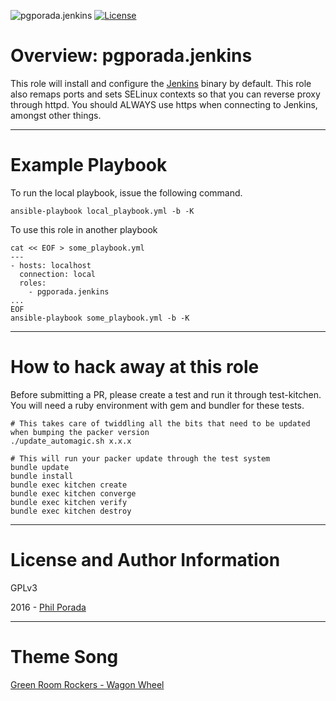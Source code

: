 ![pgporada.jenkins](https://img.shields.io/badge/role-pgporada.jenkins-yellow.svg)
[![License](https://img.shields.io/badge/license-GPLv3-brightgreen.svg)](LICENSE)

# Overview: pgporada.jenkins

This role will install and configure the [Jenkins](https://wiki.jenkins-ci.org/display/JENKINS/Installing+Jenkins+on+Red+Hat+distributions) binary by default. This role also remaps ports and sets SELinux contexts so that you can reverse proxy through httpd. You should ALWAYS use https when connecting to Jenkins, amongst other things.

- - - -
# Example Playbook

To run the local playbook, issue the following command.

    ansible-playbook local_playbook.yml -b -K

To use this role in another playbook

    cat << EOF > some_playbook.yml
    ---
    - hosts: localhost
      connection: local
      roles:
        - pgporada.jenkins
    ...
    EOF
    ansible-playbook some_playbook.yml -b -K

- - - -
# How to hack away at this role
Before submitting a PR, please create a test and run it through test-kitchen. You will need a ruby environment with gem and bundler for these tests.

    # This takes care of twiddling all the bits that need to be updated when bumping the packer version
    ./update_automagic.sh x.x.x

    # This will run your packer update through the test system
	bundle update
	bundle install
	bundle exec kitchen create
   	bundle exec kitchen converge
   	bundle exec kitchen verify
	bundle exec kitchen destroy

- - - -
# License and Author Information
GPLv3

2016 - [Phil Porada](https://philporada.com)

- - - -
# Theme Song
[Green Room Rockers - Wagon Wheel](https://www.youtube.com/watch?v=CBgoLThlQ60)
